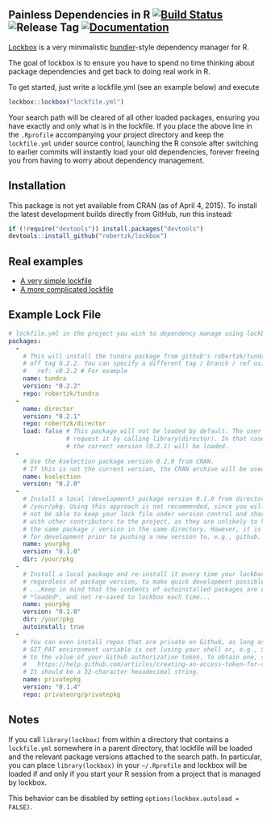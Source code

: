 Painless Dependencies in R [![Build Status](https://img.shields.io/travis/robertzk/lockbox.svg)](https://travis-ci.org/robertzk/lockbox) ![Release Tag](https://img.shields.io/github/tag/robertzk/lockbox.svg) [![Documentation](https://img.shields.io/badge/rocco--docs-%E2%9C%93-blue.svg)](http://robertzk.github.io/lockbox/)
-------------

[Lockbox](https://screen.yahoo.com/gore-bush-first-debate-strategery-050000058.html) is
a very minimalistic [bundler](http://bundler.io/)-style dependency manager for R.

The goal of lockbox is to ensure you have to spend no time thinking about
package dependencies and get back to doing real work in R.

To get started, just write a lockfile.yml (see an example below) and execute

```r
lockbox::lockbox("lockfile.yml")
```

Your search path will be cleared of all other loaded packages, ensuring you
have exactly and only what is in the lockfile. If you place the above line
in the `.Rprofile` accompanying your project directory and keep the
`lockfile.yml` under source control, launching the R console after
switching to earlier commits will instantly load your old dependencies,
forever freeing you from having to worry about dependency management.

Installation
------------

This package is not yet available from CRAN (as of April 4, 2015).
To install the latest development builds directly from GitHub, run this instead:

```R
if (!require("devtools")) install.packages("devtools")
devtools::install_github("robertzk/lockbox")
```

Real examples
------------

* [A very simple lockfile](https://github.com/syberia/base.sy/blob/master/lockfile.yml)
* [A more complicated lockfile](https://github.com/syberia/example.sy/blob/master/lockfile.yml)

Example Lock File
-----------------

```yml
# lockfile.yml in the project you wish to dependency manage using lockbox
packages:
  -
    # This will install the tundra package from github's robertzk/tundra repo
    # off tag 0.2.2. You can specify a different tag / branch / ref using:
    #   ref: v0.2.2 # For example
    name: tundra
    version: "0.2.2"
    repo: robertzk/tundra
  -
    name: director
    version: "0.2.1"
    repo: robertzk/director
    load: false # This package will not be loaded by default. The user must
                # request it by calling library(director). In that case,
                # the correct version (0.2.1) will be loaded.
  -
    # Use the kselection package version 0.2.0 from CRAN.
    # If this is not the current version, the CRAN archive will be used.
    name: kselection
    version: "0.2.0"
  -
    # Install a local (development) package version 0.1.0 from directory
    # /your/pkg. Using this approach is not recommended, since you will
    # not be able to keep your lock file under version control and shareable
    # with other contributors to the project, as they are unlikely to have
    # the same package / version in the same directory. However, it is useful
    # for development prior to pushing a new version to, e.g., github.
    name: yourpkg
    version: "0.1.0"
    dir: /your/pkg
  -
    # Install a local package and re-install it every time your lockbox loads
    # regardless of package version, to make quick development possible.
    # ...Keep in mind that the contents of autoinstalled packages are only
    # *loaded*, and not re-saved to lockbox each time...
    name: yourpkg
    version: "0.1.0"
    dir: /your/pkg
    autoinstall: true
  -
    # You can even install repos that are private on Github, as long as your
    # GIT_PAT environment variable is set (using your shell or, e.g., Sys.setenv)
    # to the value of your Github authorization token. To obtain one, see:
    #   https://help.github.com/articles/creating-an-access-token-for-command-line-use/
    # It should be a 32-character hexadecimal string.
    name: privatepkg
    version: "0.1.4"
    repo: privateorg/privatepkg
```

Notes
-----

If you call `library(lockbox)` from within a directory that contains
a `lockfile.yml` somewhere in a parent directory, that lockfile
will be loaded and the relevant package versions attached to the
search path. In particular, you can place `library(lockbox)` in
your `~/.Rprofile` and lockbox will be loaded if and only if
you start your R session from a project that is managed by lockbox.

This behavior can be disabled by setting `options(lockbox.autoload = FALSE)`.
